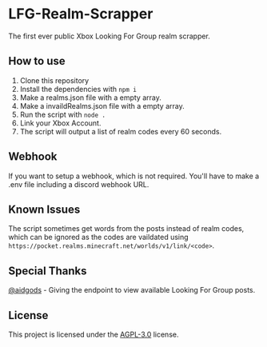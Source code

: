 # LFG-Realm-Scrapper
The first ever public Xbox Looking For Group realm scrapper.

## How to use
1. Clone this repository
2. Install the dependencies with `npm i`
3. Make a realms.json file with a empty array.
4. Make a invaildRealms.json file with a empty array.
5. Run the script with `node .`
6. Link your Xbox Account.
7. The script will output a list of realm codes every 60 seconds.

## Webhook
If you want to setup a webhook, which is not required. You'll have to make a .env file including a discord webhook URL.

## Known Issues
The script sometimes get words from the posts instead of realm codes, which can be ignored as the codes are vaildated using `https://pocket.realms.minecraft.net/worlds/v1/link/<code>`.

## Special Thanks
[@aidgods](https://github.com/aidgods) - Giving the endpoint to view available Looking For Group posts.

## License
This project is licensed under the [AGPL-3.0](LICENSE) license.